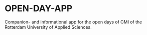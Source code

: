 # OPEN-DAY-APP
Companion- and informational app for the open days of CMI of the Rotterdam University of Applied Sciences.
